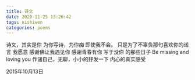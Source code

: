 ```yaml
---
title: 诗文
date: 2020-11-25 13:26:42
tags: nishiwen
categories: poems
---
```

诗文，其实是你<!--more-->
为你写诗，为你痴
即使我不会。
只是为了不辜负那句喜欢你的诺言
我愿意
感谢佛让我遇见你
感谢青春有你
写于没你
的那些日子
Be missing and loving you
作谴自己，无聊，小小的抒发一下
内心的真实感受

2015年10月13日
